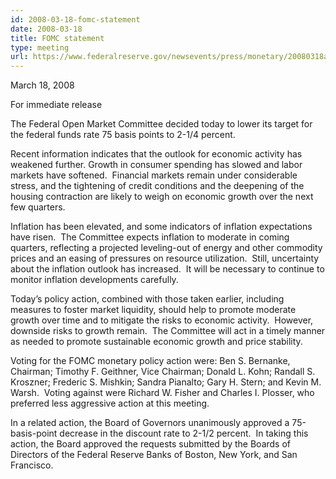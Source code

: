 ```yaml
---
id: 2008-03-18-fomc-statement
date: 2008-03-18
title: FOMC statement
type: meeting
url: https://www.federalreserve.gov/newsevents/press/monetary/20080318a.htm
---
```


March 18, 2008

For immediate release

The Federal Open Market Committee decided today to lower its target for the federal funds rate 75 basis points to 2-1/4 percent.

Recent information indicates that the outlook for economic activity has weakened further. Growth in consumer spending has slowed and labor markets have softened.  Financial markets remain under considerable stress, and the tightening of credit conditions and the deepening of the housing contraction are likely to weigh on economic growth over the next few quarters.

Inflation has been elevated, and some indicators of inflation expectations have risen.  The Committee expects inflation to moderate in coming quarters, reflecting a projected leveling-out of energy and other commodity prices and an easing of pressures on resource utilization.  Still, uncertainty about the inflation outlook has increased.  It will be necessary to continue to monitor inflation developments carefully.

Today’s policy action, combined with those taken earlier, including measures to foster market liquidity, should help to promote moderate growth over time and to mitigate the risks to economic activity.  However, downside risks to growth remain.  The Committee will act in a timely manner as needed to promote sustainable economic growth and price stability.

Voting for the FOMC monetary policy action were: Ben S. Bernanke, Chairman; Timothy F. Geithner, Vice Chairman; Donald L. Kohn; Randall S. Kroszner; Frederic S. Mishkin; Sandra Pianalto; Gary H. Stern; and Kevin M. Warsh.  Voting against were Richard W. Fisher and Charles I. Plosser, who preferred less aggressive action at this meeting.

In a related action, the Board of Governors unanimously approved a 75-basis-point decrease in the discount rate to 2-1/2 percent.  In taking this action, the Board approved the requests submitted by the Boards of Directors of the Federal Reserve Banks of Boston, New York, and San Francisco.